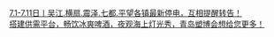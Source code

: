   
[7.1-7.11日丨吴江.横扇.震泽.七都.平望各镇最新停电，互相提醒转告！](http://www.dianyue.me/archives/036/0vd5g5krfznaioz0/)  
[搭建供需平台，畅饮冰爽啤酒，夜观海上灯光秀，青岛塑博会想给您更多！](http://www.dianyue.me/archives/923/ec5rl5qhe5dulhcx/)